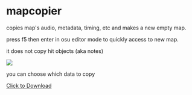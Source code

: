 # mapcopier
copies map's audio, metadata, timing, etc and makes a new empty map.

press f5 then enter in osu editor mode to quickly access to new map.

it does not copy hit objects (aka notes)

![](https://cdn.discordapp.com/attachments/712585497280512014/1120037759927717979/image.png)

you can choose which data to copy

[Click to Download](https://cdn.discordapp.com/attachments/915261506449469531/1120028831923843072/map_copier.exe)
